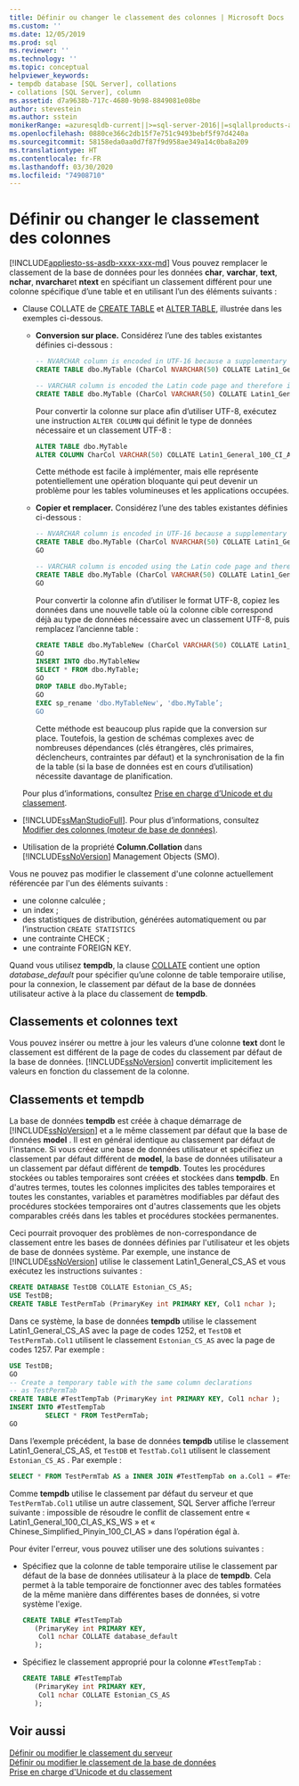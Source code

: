 ```yaml
---
title: Définir ou changer le classement des colonnes | Microsoft Docs
ms.custom: ''
ms.date: 12/05/2019
ms.prod: sql
ms.reviewer: ''
ms.technology: ''
ms.topic: conceptual
helpviewer_keywords:
- tempdb database [SQL Server], collations
- collations [SQL Server], column
ms.assetid: d7a9638b-717c-4680-9b98-8849081e08be
author: stevestein
ms.author: sstein
monikerRange: =azuresqldb-current||>=sql-server-2016||=sqlallproducts-allversions||>=sql-server-linux-2017||=azuresqldb-mi-current
ms.openlocfilehash: 0880ce366c2db15f7e751c9493bebf5f97d4240a
ms.sourcegitcommit: 58158eda0aa0d7f87f9d958ae349a14c0ba8a209
ms.translationtype: HT
ms.contentlocale: fr-FR
ms.lasthandoff: 03/30/2020
ms.locfileid: "74908710"
---
```

# <a name="set-or-change-the-column-collation"></a>Définir ou changer le classement des colonnes
[!INCLUDE[appliesto-ss-asdb-xxxx-xxx-md](../../includes/appliesto-ss-asdb-xxxx-xxx-md.md)]
  Vous pouvez remplacer le classement de la base de données pour les données **char**, **varchar**, **text**, **nchar**, **nvarchar**et **ntext** en spécifiant un classement différent pour une colonne spécifique d’une table et en utilisant l’un des éléments suivants :  
  
-   Clause COLLATE de [CREATE TABLE](../../t-sql/statements/create-table-transact-sql.md) et [ALTER TABLE](../../t-sql/statements/alter-table-transact-sql.md), illustrée dans les exemples ci-dessous. 

    -   **Conversion sur place.** Considérez l’une des tables existantes définies ci-dessous :

        ```sql
        -- NVARCHAR column is encoded in UTF-16 because a supplementary character enabled collation is used
        CREATE TABLE dbo.MyTable (CharCol NVARCHAR(50) COLLATE Latin1_General_100_CI_AI_SC);

        -- VARCHAR column is encoded the Latin code page and therefore is not Unicode capable
        CREATE TABLE dbo.MyTable (CharCol VARCHAR(50) COLLATE Latin1_General_100_CI_AI);
        ```

        Pour convertir la colonne sur place afin d’utiliser UTF-8, exécutez une instruction `ALTER COLUMN` qui définit le type de données nécessaire et un classement UTF-8 :

        ```sql 
        ALTER TABLE dbo.MyTable 
        ALTER COLUMN CharCol VARCHAR(50) COLLATE Latin1_General_100_CI_AI_SC_UTF8
        ```

        Cette méthode est facile à implémenter, mais elle représente potentiellement une opération bloquante qui peut devenir un problème pour les tables volumineuses et les applications occupées.

    -   **Copier et remplacer.** Considérez l’une des tables existantes définies ci-dessous :

        ```sql
        -- NVARCHAR column is encoded in UTF-16 because a supplementary character enabled collation is used
        CREATE TABLE dbo.MyTable (CharCol NVARCHAR(50) COLLATE Latin1_General_100_CI_AI_SC);
        GO

        -- VARCHAR column is encoded using the Latin code page and therefore is not Unicode capable
        CREATE TABLE dbo.MyTable (CharCol VARCHAR(50) COLLATE Latin1_General_100_CI_AI);
        GO
        ```

        Pour convertir la colonne afin d’utiliser le format UTF-8, copiez les données dans une nouvelle table où la colonne cible correspond déjà au type de données nécessaire avec un classement UTF-8, puis remplacez l’ancienne table :

        ```sql
        CREATE TABLE dbo.MyTableNew (CharCol VARCHAR(50) COLLATE Latin1_General_100_CI_AI_SC_UTF8);
        GO
        INSERT INTO dbo.MyTableNew 
        SELECT * FROM dbo.MyTable;
        GO
        DROP TABLE dbo.MyTable;
        GO
        EXEC sp_rename 'dbo.MyTableNew', 'dbo.MyTable’;
        GO
        ```

        Cette méthode est beaucoup plus rapide que la conversion sur place. Toutefois, la gestion de schémas complexes avec de nombreuses dépendances (clés étrangères, clés primaires, déclencheurs, contraintes par défaut) et la synchronisation de la fin de la table (si la base de données est en cours d’utilisation) nécessite davantage de planification.
        
    Pour plus d’informations, consultez [Prise en charge d’Unicode et du classement](../../relational-databases/collations/collation-and-unicode-support.md).
  
-   [!INCLUDE[ssManStudioFull](../../includes/ssmanstudiofull-md.md)]. Pour plus d’informations, consultez [Modifier des colonnes (moteur de base de données)](../../relational-databases/tables/modify-columns-database-engine.md#SSMSProcedure).  
  
-   Utilisation de la propriété **Column.Collation** dans [!INCLUDE[ssNoVersion](../../includes/ssnoversion-md.md)] Management Objects (SMO).  
  
 Vous ne pouvez pas modifier le classement d'une colonne actuellement référencée par l'un des éléments suivants :  
  
-   une colonne calculée ;  
-   un index ;  
-   des statistiques de distribution, générées automatiquement ou par l’instruction `CREATE STATISTICS`  
-   une contrainte CHECK ;  
-   une contrainte FOREIGN KEY.  
  
 Quand vous utilisez **tempdb**, la clause [COLLATE](~/t-sql/statements/collations.md) contient une option *database_default* pour spécifier qu’une colonne de table temporaire utilise, pour la connexion, le classement par défaut de la base de données utilisateur active à la place du classement de **tempdb**.  
  
## <a name="collations-and-text-columns"></a>Classements et colonnes text  
 Vous pouvez insérer ou mettre à jour les valeurs d’une colonne **text** dont le classement est différent de la page de codes du classement par défaut de la base de données. [!INCLUDE[ssNoVersion](../../includes/ssnoversion-md.md)] convertit implicitement les valeurs en fonction du classement de la colonne.  
  
## <a name="collations-and-tempdb"></a>Classements et tempdb  
 La base de données **tempdb** est créée à chaque démarrage de [!INCLUDE[ssNoVersion](../../includes/ssnoversion-md.md)] et a le même classement par défaut que la base de données **model** . Il est en général identique au classement par défaut de l'instance. Si vous créez une base de données utilisateur et spécifiez un classement par défaut différent de **model**, la base de données utilisateur a un classement par défaut différent de **tempdb**. Toutes les procédures stockées ou tables temporaires sont créées et stockées dans **tempdb**. En d'autres termes, toutes les colonnes implicites des tables temporaires et toutes les constantes, variables et paramètres modifiables par défaut des procédures stockées temporaires ont d'autres classements que les objets comparables créés dans les tables et procédures stockées permanentes.  
  
 Ceci pourrait provoquer des problèmes de non-correspondance de classement entre les bases de données définies par l'utilisateur et les objets de base de données système. Par exemple, une instance de [!INCLUDE[ssNoVersion](../../includes/ssnoversion-md.md)] utilise le classement Latin1_General_CS_AS et vous exécutez les instructions suivantes :  
  
```sql  
CREATE DATABASE TestDB COLLATE Estonian_CS_AS;  
USE TestDB;  
CREATE TABLE TestPermTab (PrimaryKey int PRIMARY KEY, Col1 nchar );  
```  
  
 Dans ce système, la base de données **tempdb** utilise le classement Latin1_General_CS_AS avec la page de codes 1252, et `TestDB` et `TestPermTab.Col1` utilisent le classement `Estonian_CS_AS` avec la page de codes 1257. Par exemple :  
  
```sql  
USE TestDB;  
GO  
-- Create a temporary table with the same column declarations  
-- as TestPermTab  
CREATE TABLE #TestTempTab (PrimaryKey int PRIMARY KEY, Col1 nchar );  
INSERT INTO #TestTempTab  
         SELECT * FROM TestPermTab;  
GO  
```  
  
 Dans l’exemple précédent, la base de données **tempdb** utilise le classement Latin1_General_CS_AS, et `TestDB` et `TestTab.Col1` utilisent le classement `Estonian_CS_AS` . Par exemple :  
  
```sql  
SELECT * FROM TestPermTab AS a INNER JOIN #TestTempTab on a.Col1 = #TestTempTab.Col1;  
```  
  
 Comme **tempdb** utilise le classement par défaut du serveur et que `TestPermTab.Col1` utilise un autre classement, SQL Server affiche l’erreur suivante : impossible de résoudre le conflit de classement entre « Latin1_General_100_CI_AS_KS_WS » et « Chinese_Simplified_Pinyin_100_CI_AS » dans l’opération égal à.  
  
 Pour éviter l'erreur, vous pouvez utiliser une des solutions suivantes :  
  
-   Spécifiez que la colonne de table temporaire utilise le classement par défaut de la base de données utilisateur à la place de **tempdb**. Cela permet à la table temporaire de fonctionner avec des tables formatées de la même manière dans différentes bases de données, si votre système l'exige.  
  
    ```sql  
    CREATE TABLE #TestTempTab  
       (PrimaryKey int PRIMARY KEY,  
        Col1 nchar COLLATE database_default  
       );  
    ```  
  
-   Spécifiez le classement approprié pour la colonne `#TestTempTab` :  
  
    ```sql  
    CREATE TABLE #TestTempTab  
       (PrimaryKey int PRIMARY KEY,  
        Col1 nchar COLLATE Estonian_CS_AS  
       );  
    ```  
  
## <a name="see-also"></a>Voir aussi  
 [Définir ou modifier le classement du serveur](../../relational-databases/collations/set-or-change-the-server-collation.md)   
 [Définir ou modifier le classement de la base de données](../../relational-databases/collations/set-or-change-the-database-collation.md)   
 [Prise en charge d'Unicode et du classement](../../relational-databases/collations/collation-and-unicode-support.md)  
  
  
